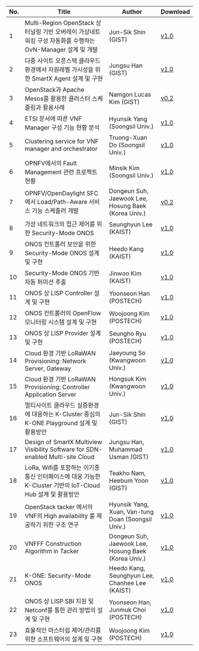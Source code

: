 No. | Title      | Author | Download
----|----------|------------|--------
1| Multi-Region OpenStack 상 터널링 기반 오버레이 가상네트워킹 구성 자동화를 수행하는OvN-Manager 설계 및 개발 | Jun-Sik Shin (GIST) | [v1.0](https://github.com/K-OpenNet/Main/blob/master/Technical_Documents/K-ONE_%2301_OpenStack-OvN_%EC%84%A4%EA%B3%84_%EB%B0%8F_%EA%B5%AC%ED%98%84_GIST_%EC%8B%A0%EC%A4%80%EC%8B%9D-v01.pdf)
2| 다중 사이트 오픈스택 클라우드 환경에서 자원레벨 가시성을 위한 SmartX Agent 설계 및 구현 | Jungsu Han (GIST) | [v1.0](https://github.com/K-OpenNet/Main/blob/master/Technical_Documents/K-ONE_%2302_%EC%9E%90%EC%9B%90_%EB%A0%88%EB%B2%A8_%EA%B0%80%EC%8B%9C%EC%84%B1%EC%9D%84_%EC%9C%84%ED%95%9C_SmartX_Agent_Visibility_%EC%84%A4%EA%B3%84_%EB%B0%8F_%EA%B2%80%EC%A6%9D_GIST_%ED%95%9C%EC%A0%95%EC%88%98-v01.pdf)
3| OpenStack과 Apache Mesos를 활용한 클러스터 스케줄링과 활용사례 | Namgon Lucas Kim (GIST) | [v0.2](https://github.com/K-OpenNet/Main/blob/master/Technical_Documents/K-ONE_%2303_OpenStack%EA%B3%BC_Apache_Mesos%EB%A5%BC_%ED%99%9C%EC%9A%A9%ED%95%9C_%ED%81%B4%EB%9F%AC%EC%8A%A4%ED%84%B0_%EB%A6%AC%EC%86%8C%EC%8A%A4_%EC%8A%A4%EC%BC%80%EC%A4%84%EB%A7%81%EA%B3%BC_%ED%99%9C%EC%9A%A9%EC%82%AC%EB%A1%80_GIST_%EA%B9%80%EB%82%A8%EA%B3%A4-v0.2_(draft).pdf)
4| ETSI 문서에 따른 VNF Manager 구성 기능 현황 분석 | Hyunsik Yang (Soongsil Univ.) | [v1.0](https://github.com/K-OpenNet/Main/blob/master/Technical_Documents/K-ONE_%2304_ETSI_%EB%AC%B8%EC%84%9C%EC%97%90_%EB%94%B0%EB%A5%B8_VNF_Manager_%EA%B5%AC%EC%84%B1_%EA%B8%B0%EB%8A%A5_%ED%98%84%ED%99%A9_%EB%B6%84%EC%84%9D_SSU_%EC%96%91%ED%98%84%EC%8B%9D-v01.pdf)
5| Clustering service for VNF manager and orchestrator | Truong-Xuan Do (Soongsil Univ.) | [v1.0](https://github.com/K-OpenNet/Main/blob/master/Technical_Documents/K-ONE_%2305_OPNFV%EC%97%90%EC%84%9C%EC%9D%98_Fault_Management_%EA%B4%80%EB%A0%A8_%ED%94%84%EB%A1%9C%EC%A0%9D%ED%8A%B8_%ED%98%84%ED%99%A9_SSU_%EA%B9%80%EB%AF%BC%EC%8B%9D-v01.pdf)
6| OPNFV에서의 Fault Management 관련 프로젝트 현황 | Minsik Kim (Soongsil Univ.) | [v1.0](https://github.com/K-OpenNet/Main/blob/master/Technical_Documents/K-ONE_%2306_Clustering_service_for_VNF_manager_and_orchestrator_SSU_%EB%91%90%ED%88%AC%EB%9F%AC%EC%91%A4%EC%99%84-v01.pdf)
7| OPNFV/OpenDaylight SFC에서 Load/Path-Aware 서비스 기능 스케줄러 개발 | Dongeun Suh, Jaewook Lee, Hosung Baek (Korea Univ.) | [v0.2](https://github.com/K-OpenNet/Main/blob/master/Technical_Documents/K-ONE_%2307_OPNFV%2C_OpenDaylight_SFC%EC%97%90%EC%84%9C_LoadPath-Aware_%EC%84%9C%EB%B9%84%EC%8A%A4_%EA%B8%B0%EB%8A%A5_%EC%8A%A4%EC%BC%80%EC%A4%84%EB%9F%AC_%EA%B0%9C%EB%B0%9C_KU-v0.2.pdf)
8| 가상 네트워크의 접근 제어를 위한 Security-Mode ONOS | Seunghyun Lee (KAIST) | [v1.0](https://github.com/K-OpenNet/Main/blob/master/Technical_Documents/K-ONE_%2308-ONOS-ONOS_%EC%BB%A8%ED%8A%B8%EB%A1%A4%EB%9F%AC_%EB%B3%B4%EC%95%88%EC%9D%84_%EC%9C%84%ED%95%9C_Security-Mode_ONOS_%EC%84%A4%EA%B3%84_%EB%B0%8F_%EA%B5%AC%ED%98%84_KAIST_%EA%B0%95%ED%9D%AC%EB%8F%84-v1.0.pdf)
9| ONOS 컨트롤러 보안을 위한 Security-Mode ONOS 설계 및 구현 | Heedo Kang (KAIST) | [v1.0](https://github.com/K-OpenNet/Main/blob/master/Technical_Documents/K-ONE_%2309_ONOS-%EA%B0%80%EC%83%81_%EB%84%A4%ED%8A%B8%EC%9B%8C%ED%81%AC_%EC%A0%91%EA%B7%BC_%EC%A0%9C%EC%96%B4%EB%A5%BC_%EC%9C%84%ED%95%9C_Security-Mode_ONOS_KAIST_%EC%9D%B4%EC%8A%B9%ED%98%84-v1.0.pdf)
10| Security-Mode ONOS 기반 자동 퍼미션 추출 | Jinwoo Kim (KAIST) | [v1.0](https://github.com/K-OpenNet/Main/blob/master/Technical_Documents/K-ONE_%2310_ONOS-Security-Mode_ONOS_%EA%B8%B0%EB%B0%98_%EC%9E%90%EB%8F%99_%ED%8D%BC%EB%AF%B8%EC%85%98_%EC%B6%94%EC%B6%9C_KAIST_%EA%B9%80%EC%A7%84%EC%9A%B0-v1.0.pdf)
11| ONOS 상 LISP Controller 설계 및 구현 | Yoonseon Han (POSTECH) | [v1.0](https://github.com/K-OpenNet/Main/blob/master/Technical_Documents/K-ONE_%2311_ONOS_%EC%BB%A8%ED%8A%B8%EB%A1%A4%EB%9F%AC%EC%9D%98_OpenFlow_%EB%AA%A8%EB%8B%88%ED%84%B0%EB%A7%81_%EC%8B%9C%EC%8A%A4%ED%85%9C_%EC%84%A4%EA%B3%84_%EB%B0%8F_%EA%B5%AC%ED%98%84_POSTECH_%EA%B9%80%EC%9A%B0%EC%A4%91.pdf)
12| ONOS 컨트롤러의 OpenFlow 모니터링 시스템 설계 및 구현	| Woojoong Kim (POSTECH) | [v1.0](https://github.com/K-OpenNet/Main/blob/master/Technical_Documents/K-ONE_%2312_ONOS_%EC%83%81_LISP_Controller_%EC%84%A4%EA%B3%84_%EB%B0%8F_%EA%B5%AC%ED%98%84_POSTECH_%ED%95%9C%EC%9C%A4%EC%84%A0-v1.0.pdf)
13| ONOS 상 LISP Provider 설계 및 구현 | 	Seungho Ryu (POSTECH) | [v1.0](https://github.com/K-OpenNet/Main/blob/master/Technical_Documents/K-ONE_%2313_ONOS_%EC%83%81_LISP_Provider_%EC%84%A4%EA%B3%84_%EB%B0%8F_%EA%B5%AC%ED%98%84_POSTECH_%EB%A5%98%EC%8A%B9%ED%98%B8-v1.0.pdf)
14| Cloud 환경 기반 LoRaWAN Provisioning: Network Server, Gateway | Jaeyoung So (Kwangwoon Univ.)	| [v1.0](https://github.com/K-OpenNet/Main/blob/master/Technical_Documents/K-ONE_%2314__Cloud_%ED%99%98%EA%B2%BD_%EA%B8%B0%EB%B0%98_LoRaWAN_provisioning_KWU_%EC%86%8C%EC%9E%AC%EC%98%81-v01.pdf)
15| Cloud 환경 기반 LoRaWAN Provisioning: Controller Application Server | Hongsuk Kim (Kwangwoon Univ.)	| [v1.0](https://github.com/K-OpenNet/Main/blob/master/Technical_Documents/K-ONE_%2315__Cloud_%ED%99%98%EA%B2%BD_%EA%B8%B0%EB%B0%98_LoRaWAN_provisioning2_KWU_%EA%B9%80%ED%99%8D%EC%84%9D-v01.pdf)
16| 멀티사이트 클라우드 실증환경에 대응하는 K-Cluster 중심의 K-ONE Playground 설계 및 활용방안 | Jun-Sik Shin (GIST)	| [v1.0](https://github.com/K-OpenNet/Main/blob/master/Technical_Documents/K-ONE_%2315__Cloud_%ED%99%98%EA%B2%BD_%EA%B8%B0%EB%B0%98_LoRaWAN_provisioning2_KWU_%EA%B9%80%ED%99%8D%EC%84%9D-v01.pdf)
17| Design of SmartX Multiview Visibility Software for SDN-enabled Multi-site Cloud | Jungsu Han, Muhammad Usman (GIST)	| [v1.0](https://github.com/K-OpenNet/Main/blob/master/Technical_Documents/K-ONE_%2315__Cloud_%ED%99%98%EA%B2%BD_%EA%B8%B0%EB%B0%98_LoRaWAN_provisioning2_KWU_%EA%B9%80%ED%99%8D%EC%84%9D-v01.pdf)
18| LoRa, Wifi를 포함하는 이기종 통신 인터페이스에 대응 가능한 K-Cluster 기반의 IoT-Cloud Hub 설계 및 활용방안 | Teakho Nam, Heebum Yoon (GIST)	| [v1.0](https://github.com/K-OpenNet/Main/blob/master/Technical_Documents/K-ONE_%2315__Cloud_%ED%99%98%EA%B2%BD_%EA%B8%B0%EB%B0%98_LoRaWAN_provisioning2_KWU_%EA%B9%80%ED%99%8D%EC%84%9D-v01.pdf)
19| OpenStack tacker 에서의 VNF의 High availability 를 제공하기 위한 구조 연구 | Hyunsik Yang, Xuan, Van-tung Doan (Soongsil Univ.)	| [v1.0](https://github.com/K-OpenNet/Main/blob/master/Technical_Documents/K-ONE_%2315__Cloud_%ED%99%98%EA%B2%BD_%EA%B8%B0%EB%B0%98_LoRaWAN_provisioning2_KWU_%EA%B9%80%ED%99%8D%EC%84%9D-v01.pdf)
20| VNFFF Construction Algorithm in Tacker | Dongeun Suh, Jaewook Lee, Hosung Baek (Korea Univ.)	| [v1.0](https://github.com/K-OpenNet/Main/blob/master/Technical_Documents/K-ONE_%2315__Cloud_%ED%99%98%EA%B2%BD_%EA%B8%B0%EB%B0%98_LoRaWAN_provisioning2_KWU_%EA%B9%80%ED%99%8D%EC%84%9D-v01.pdf)
21| K-ONE: Security-Mode ONOS | Heedo Kang, Seunghyun Lee, Chanhee Lee (KAIST)	| [v1.0](https://github.com/K-OpenNet/Main/blob/master/Technical_Documents/K-ONE_%2315__Cloud_%ED%99%98%EA%B2%BD_%EA%B8%B0%EB%B0%98_LoRaWAN_provisioning2_KWU_%EA%B9%80%ED%99%8D%EC%84%9D-v01.pdf)
22| ONOS 상 LISP SBI 지원 및 Netconf를 통한 관리 방법의 설계 및 구현 | Yoonseon Han, Junmuk Choi (POSTECH)	| [v1.0](https://github.com/K-OpenNet/Main/blob/master/Technical_Documents/K-ONE_%2315__Cloud_%ED%99%98%EA%B2%BD_%EA%B8%B0%EB%B0%98_LoRaWAN_provisioning2_KWU_%EA%B9%80%ED%99%8D%EC%84%9D-v01.pdf)
23| 효율적인 마스터쉽 제어/관리를 위한 소프트웨어의 설계 및 구현 | Woojoong Kim (POSTECH)	| [v1.0](https://github.com/K-OpenNet/Main/blob/master/Technical_Documents/K-ONE_%2315__Cloud_%ED%99%98%EA%B2%BD_%EA%B8%B0%EB%B0%98_LoRaWAN_provisioning2_KWU_%EA%B9%80%ED%99%8D%EC%84%9D-v01.pdf)
